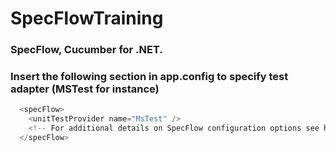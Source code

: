 # SpecFlowTraining
### SpecFlow, Cucumber for .NET.
### Insert the following section in app.config to specify test adapter (MSTest for instance)
```csharp
  <specFlow>
    <unitTestProvider name="MsTest" />
    <!-- For additional details on SpecFlow configuration options see http://go.specflow.org/doc-config -->
  </specFlow>
 ``` 
  
